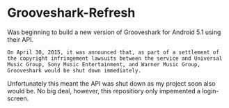 # Grooveshark-Refresh
Was beginning to build a new version of Grooveshark for Android 5.1 using their API. 

```On April 30, 2015, it was announced that, as part of a settlement of the copyright infringement lawsuits between the service and Universal Music Group, Sony Music Entertainment, and Warner Music Group, Grooveshark would be shut down immediately. ```

Unfortunately this meant the API was shut down as my project soon also would be. No big deal, however, this repositiory only impemented a login-screen.
